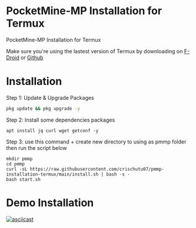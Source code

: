 # PocketMine-MP Installation for Termux
PocketMine-MP Installation for Termux

Make sure you're using the lastest version of Termux by downloading on [F-Droid](https://f-droid.org/en/packages/com.termux/) or [Github](https://github.com/termux/termux-app/releases)
# Installation
Step 1: Update & Upgrade Packages
```bash
pkg update && pkg upgrade -y
```
Step 2: Install some dependencies packages
```
apt install jq curl wget getconf -y
```
Step 3: use this command + create new directory to using as pmmp folder then run the script below
```
mkdir pmmp 
cd pmmp
curl -sL https://raw.githubusercontent.com/crischutu07/pmmp-installation-termux/main/install.sh | bash -s -
bash start.sh
```
# Demo Installation
[![asciicast](https://asciinema.org/a/550864.svg)](https://asciinema.org/a/550864)
